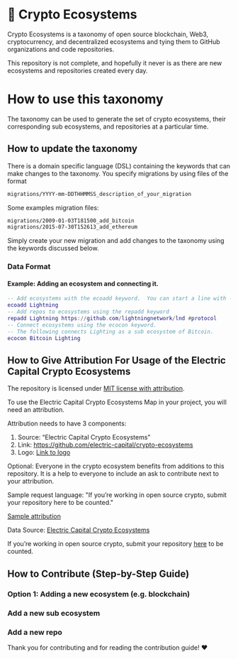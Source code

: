 # 🌲 Crypto Ecosystems
Crypto Ecosystems is a taxonomy of open source blockchain, Web3, cryptocurrency, and decentralized ecosystems and tying them to GitHub organizations and code repositories.

This repository is not complete, and hopefully it never is as there are new ecosystems and repositories created every day.

# How to use this taxonomy
The taxonomy can be used to generate the set of crypto ecosystems, their corresponding sub ecosystems, and repositories at a particular time.

## How to update the taxonomy
There is a domain specific language (DSL) containing the keywords that can make changes to the taxonomy.  You specify migrations by using files of the format
```bash
migrations/YYYY-mm-DDTHHMMSS_description_of_your_migration
```


Some examples migration files:
```bash
migrations/2009-01-03T181500_add_bitcoin
migrations/2015-07-30T152613_add_ethereum
```

Simply create your new migration and add changes to the taxonomy using the keywords discussed below.

### Data Format

#### Example: Adding an ecosystem and connecting it.
```lua
-- Add ecosystems with the ecoadd keyword.  You can start a line with -- to denote a comment.
ecoadd Lightning
-- Add repos to ecosystems using the repadd keyword
repadd Lightning https://github.com/lightningnetwork/lnd #protocol
-- Connect ecosystems using the ecocon keyword.
-- The following connects Lighting as a sub ecosystem of Bitcoin.
ecocon Bitcoin Lighting
```
  
## How to Give Attribution For Usage of the Electric Capital Crypto Ecosystems

The repository is licensed under [MIT license with attribution](https://github.com/electric-capital/crypto-ecosystems/blob/master/LICENSE).

To use the Electric Capital Crypto Ecosystems Map in your project, you will need an attribution.

Attribution needs to have 3 components:

1. Source: “Electric Capital Crypto Ecosystems”
2. Link: https://github.com/electric-capital/crypto-ecosystems
3. Logo: [Link to logo](static/electric_capital_logo_transparent.png)

Optional:
Everyone in the crypto ecosystem benefits from additions to this repository.
It is a help to everyone to include an ask to contribute next to your attribution.

Sample request language: "If you’re working in open source crypto, submit your repository here to be counted."

<ins>Sample attribution</ins>

Data Source: [Electric Capital Crypto Ecosystems](https://github.com/electric-capital/crypto-ecosystems)

If you’re working in open source crypto, submit your repository [here](https://github.com/electric-capital/crypto-ecosystems) to be counted.

## How to Contribute (Step-by-Step Guide)

### Option 1: Adding a new ecosystem (e.g. blockchain)

### Add a new sub ecosystem

### Add a new repo

Thank you for contributing and for reading the contribution guide! ❤️
